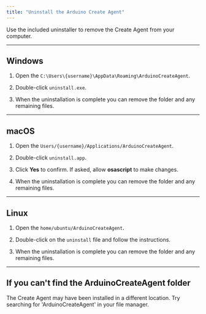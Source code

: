 ```yaml
---
title: "Uninstall the Arduino Create Agent"
---
```


Use the included uninstaller to remove the Create Agent from your computer.

---

## Windows

1. Open the `C:\Users\{username}\AppData\Roaming\ArduinoCreateAgent`.

2. Double-click `uninstall.exe`.

3. When the uninstallation is complete you can remove the folder and any remaining files.

---

## macOS

1. Open the `Users/{username}/Applications/ArduinoCreateAgent`.

2. Double-click `uninstall.app`.

3. Click **Yes** to confirm. If asked, allow **osascript** to make changes.

4. When the uninstallation is complete you can remove the folder and any remaining files.

---

## Linux

1. Open the `home/ubuntu/ArduinoCreateAgent`.

2. Double-click on the `uninstall` file and follow the instructions.

3. When the uninstallation is complete you can remove the folder and any remaining files.

---

## If you can't find the ArduinoCreateAgent folder

The Create Agent may have been installed in a different location. Try searching for 'ArduinoCreateAgent' in your file manager.
